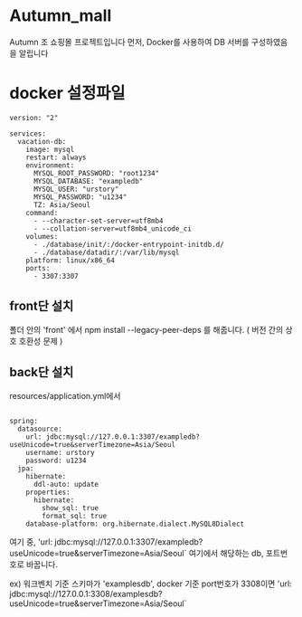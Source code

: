 # Autumn_mall
Autumn 조 쇼핑몰 프로젝트입니다
먼저, Docker를 사용하여 DB 서버를 구성하였음을 알립니다

# docker 설정파일
```
version: "2"

services:
  vacation-db:
    image: mysql
    restart: always
    environment:
      MYSQL_ROOT_PASSWORD: "root1234"
      MYSQL_DATABASE: "exampledb"
      MYSQL_USER: "urstory"
      MYSQL_PASSWORD: "u1234"
      TZ: Asia/Seoul
    command:
      - --character-set-server=utf8mb4
      - --collation-server=utf8mb4_unicode_ci
    volumes:
      - ./database/init/:/docker-entrypoint-initdb.d/
      - ./database/datadir/:/var/lib/mysql
    platform: linux/x86_64
    ports:
      - 3307:3307

```

## front단 설치
폴더 안의 'front' 에서 npm install --legacy-peer-deps 를 해줍니다.
( 버전 간의 상호 호환성 문제 )

## back단 설치
resources/application.yml에서 
```

spring:
  datasource:
    url: jdbc:mysql://127.0.0.1:3307/exampledb?useUnicode=true&serverTimezone=Asia/Seoul
    username: urstory
    password: u1234
  jpa:
    hibernate:
      ddl-auto: update
    properties:
      hibernate:
        show_sql: true
        format_sql: true
    database-platform: org.hibernate.dialect.MySQL8Dialect 
```
여기 중, 'url: jdbc:mysql://127.0.0.1:3307/exampledb?useUnicode=true&serverTimezone=Asia/Seoul` 여기에서 해당하는 db, 포트번호로 바꿉니다.

ex) 워크벤치 기준 스키마가 'examplesdb', docker 기준 port번호가 3308이면 'url: jdbc:mysql://127.0.0.1:3308/examplesdb?useUnicode=true&serverTimezone=Asia/Seoul`


